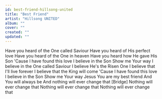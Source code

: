```yaml
---
id: best-friend-hillsong-united
title: "Best Friend"
artist: "Hillsong UNITED"
album: ""
cover: ""
created: ""
updated: ""
---
```


Have you heard of the One called Saviour
Have you heard of His perfect love
Have you heard of the One in heaven
Have you heard how He gave His Son
'Cause I have found this love
I believe in the Son
Show me Your way
I believe in the One called Saviour
I believe He's the Risen One
I believe that I'll live forever
I believe that the King will come
'Cause I have found this love
I believe in the Son
Show me Your way
Jesus You are my best friend
And You will always be
And nothing will ever change that
[Bridge]
Nothing will ever change that
Nothing will ever change that
Nothing will ever change that